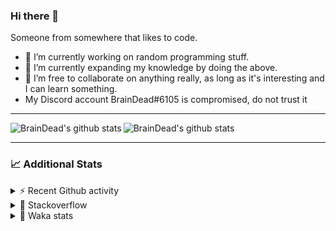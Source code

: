 ### Hi there 👋

Someone from somewhere that likes to code.

- 🔭 I’m currently working on random programming stuff.
- 🌱 I’m currently expanding my knowledge by doing the above.
- 👯 I’m free to collaborate on anything really, as long as it's interesting and I can learn something.
- My Discord account BrainDead#6105 is compromised, do not trust it
<hr>


<img alt="BrainDead's github stats" align="left" src="https://github-readme-stats.vercel.app/api?username=albertopoljak&count_private=true&show_icons=true&theme=radical&hide_border=true"/>
<img alt="BrainDead's github stats" align="left" src="https://github-readme-stats.vercel.app/api/top-langs/?username=albertopoljak&layout=compact&theme=radical&hide_border=true&card_width=250"/>
<br clear="left"/>

<hr>

### 📈 Additional Stats

<details>
  <summary>⚡ Recent Github activity</summary>
  <br/>

  <!--START_SECTION:activity-->
1. ❗️ Closed issue [#31](https://github.com/albertopoljak/Licensy/issues/31) in [albertopoljak/Licensy](https://github.com/albertopoljak/Licensy)
2. ❌ Closed PR [#23](https://github.com/albertopoljak/Licensy/pull/23) in [albertopoljak/Licensy](https://github.com/albertopoljak/Licensy)
3. ❌ Closed PR [#19](https://github.com/albertopoljak/Licensy/pull/19) in [albertopoljak/Licensy](https://github.com/albertopoljak/Licensy)
4. ❌ Closed PR [#20](https://github.com/albertopoljak/Licensy/pull/20) in [albertopoljak/Licensy](https://github.com/albertopoljak/Licensy)
5. ❌ Closed PR [#18](https://github.com/albertopoljak/Licensy/pull/18) in [albertopoljak/Licensy](https://github.com/albertopoljak/Licensy)
  <!--END_SECTION:activity-->
</details>

<details>
  <summary>👀 Stackoverflow</summary>

  [![Omid Nikrah StackOverflow](https://github-readme-stackoverflow.vercel.app/?userID=11311072&theme=dark)](https://stackoverflow.com/users/11311072/braindead)

</details>

<details>
  <summary>🤖 Waka stats</summary>
  <br/>

  <!--START_SECTION:waka-->
![Profile Views](http://img.shields.io/badge/Profile%20Views-2-blue)

![Lines of code](https://img.shields.io/badge/From%20Hello%20World%20I%27ve%20Written-273658%20lines%20of%20code-blue)

**🐱 My Github Data** 

> 🏆 686 Contributions in the Year 2021
 > 
> 📦 148.8 kB Used in Github's Storage 
 > 
> 💼 Opted to Hire
 > 
> 📜 33 Public Repositories 
 > 
> 🔑 8 Private Repositories  
 > 
**I'm an Early 🐤** 

```text
🌞 Morning    140 commits    ████░░░░░░░░░░░░░░░░░░░░░   19.18% 
🌆 Daytime    282 commits    █████████░░░░░░░░░░░░░░░░   38.63% 
🌃 Evening    210 commits    ███████░░░░░░░░░░░░░░░░░░   28.77% 
🌙 Night      98 commits     ███░░░░░░░░░░░░░░░░░░░░░░   13.42%

```
📅 **I'm Most Productive on Tuesday** 

```text
Monday       108 commits    ███░░░░░░░░░░░░░░░░░░░░░░   14.79% 
Tuesday      147 commits    █████░░░░░░░░░░░░░░░░░░░░   20.14% 
Wednesday    141 commits    ████░░░░░░░░░░░░░░░░░░░░░   19.32% 
Thursday     127 commits    ████░░░░░░░░░░░░░░░░░░░░░   17.4% 
Friday       72 commits     ██░░░░░░░░░░░░░░░░░░░░░░░   9.86% 
Saturday     59 commits     ██░░░░░░░░░░░░░░░░░░░░░░░   8.08% 
Sunday       76 commits     ██░░░░░░░░░░░░░░░░░░░░░░░   10.41%

```


📊 **This Week I Spent My Time On** 

```text
💬 Programming Languages: 
Python                   13 hrs              ████████████████░░░░░░░░░   67.2% 
XML                      4 hrs 5 mins        █████░░░░░░░░░░░░░░░░░░░░   21.15% 
Other                    1 hr                █░░░░░░░░░░░░░░░░░░░░░░░░   5.23% 
reStructuredText         59 mins             █░░░░░░░░░░░░░░░░░░░░░░░░   5.13% 
JavaScript               11 mins             ░░░░░░░░░░░░░░░░░░░░░░░░░   1.02%

🐱‍💻 Projects: 
odoo_14_fresh            19 hrs 10 mins      ████████████████████████░   99.06% 
fu                       5 mins              ░░░░░░░░░░░░░░░░░░░░░░░░░   0.46% 
zara                     3 mins              ░░░░░░░░░░░░░░░░░░░░░░░░░   0.34% 
delecto                  0 secs              ░░░░░░░░░░░░░░░░░░░░░░░░░   0.06% 
culjak                   0 secs              ░░░░░░░░░░░░░░░░░░░░░░░░░   0.06%

💻 Operating System: 
Linux                    19 hrs 16 mins      █████████████████████████   99.54% 
Windows                  5 mins              ░░░░░░░░░░░░░░░░░░░░░░░░░   0.46%

```

**I Mostly Code in Python** 

```text
Python                   29 repos            ███████████████████░░░░░░   78.38% 
Java                     4 repos             ██░░░░░░░░░░░░░░░░░░░░░░░   10.81% 
HTML                     2 repos             █░░░░░░░░░░░░░░░░░░░░░░░░   5.41% 
TypeScript               1 repo              ░░░░░░░░░░░░░░░░░░░░░░░░░   2.7% 
JavaScript               1 repo              ░░░░░░░░░░░░░░░░░░░░░░░░░   2.7%

```



 Last Updated on 24/11/2021
<!--END_SECTION:waka-->
</details>
